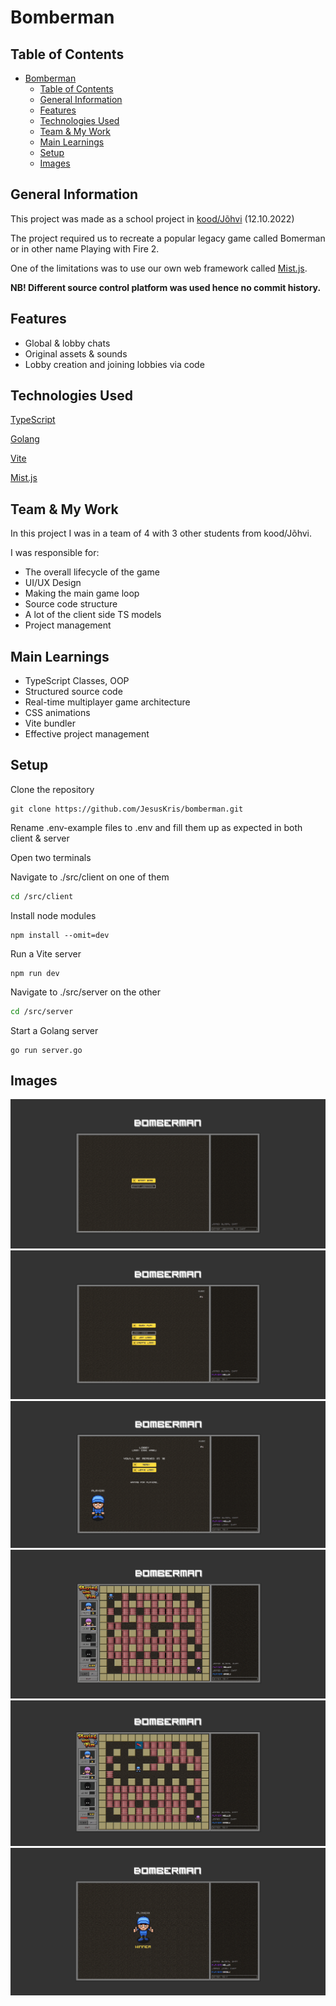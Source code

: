 <!-- ctrl + shift + v to preview -->
# Bomberman

## Table of Contents
- [Bomberman](#bomberman)
  - [Table of Contents](#table-of-contents)
  - [General Information](#general-information)
  - [Features](#features)
  - [Technologies Used](#technologies-used)
  - [Team \& My Work](#team--my-work)
  - [Main Learnings](#main-learnings)
  - [Setup](#setup)
  - [Images](#images)

## General Information
This project was made as a school project in [kood/Jõhvi](https://kood.tech/) (12.10.2022)

The project required us to recreate a popular legacy game called Bomerman or in other name Playing with Fire 2. 

One of the limitations was to use our own web framework called [Mist.js](https://github.com/JesusKris/web-framework).

  **NB! Different source control platform was used hence no commit history.**
  
## Features
- Global & lobby chats
- Original assets & sounds
- Lobby creation and joining lobbies via code

## Technologies Used
[TypeScript](https://www.typescriptlang.org/)

[Golang](https://go.dev/)

[Vite](https://vitejs.dev/)

[Mist.js](https://github.com/JesusKris/web-framework)

## Team & My Work
In this project I was in a team of 4 with 3 other students from kood/Jõhvi.

I was responsible for:
  - The overall lifecycle of the game
  - UI/UX Design
  - Making the main game loop
  - Source code structure
  - A lot of the client side TS models
  - Project management

## Main Learnings
- TypeScript Classes, OOP
- Structured source code
- Real-time multiplayer game architecture
- CSS animations
- Vite bundler
- Effective project management

## Setup
Clone the repository
```
git clone https://github.com/JesusKris/bomberman.git
```

Rename .env-example files to .env and fill them up as expected in both client & server

Open two terminals

Navigate to ./src/client on one of them
```bash
cd /src/client
```
Install node modules
```
npm install --omit=dev
```
Run a Vite server
```
npm run dev
```
Navigate to ./src/server on the other

```bash
cd /src/server
```
Start a Golang server
```
go run server.go
```


## Images
![image#1](./assets/images/bomberman1.png)
![image#2](./assets/images/bomberman2.png)
![image#3](./assets/images/bomberman3.png)
![image#4](./assets/images/bomberman4.png)
![image#5](./assets/images/bomberman5.png)
![image#6](./assets/images/bomberman6.png)